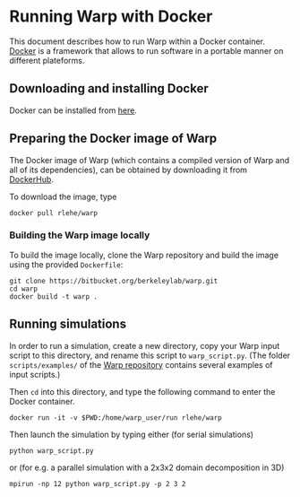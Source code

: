 # Running Warp with Docker

This document describes how to run Warp within a Docker container. [Docker](https://www.docker.com/) is a framework that allows to run software in a portable manner on different plateforms.

## Downloading and installing Docker

Docker can be installed from [here](https://www.docker.com/products/overview).

## Preparing the Docker image of Warp

The Docker image of Warp (which contains a compiled version of Warp and all of its dependencies), can be obtained by downloading it from [DockerHub](https://hub.docker.com/).

To download the image, type
```
docker pull rlehe/warp
```

### Building the Warp image locally

To build the image locally, clone the Warp repository and build the image using the provided `Dockerfile`:
```
git clone https://bitbucket.org/berkeleylab/warp.git
cd warp
docker build -t warp .
```

## Running simulations

In order to run a simulation, create a new directory,
copy your Warp input script to this directory, and rename this script
to `warp_script.py`. (The folder `scripts/examples/` of the
[Warp repository](https://bitbucket.org/berkeleylab/warp/src) contains
several examples of input scripts.)

Then `cd` into this directory, and type the following command to enter the Docker container.
```
docker run -it -v $PWD:/home/warp_user/run rlehe/warp
```

Then launch the simulation by typing either (for serial simulations)
```
python warp_script.py
```
or (for e.g. a parallel simulation with a 2x3x2 domain decomposition in 3D)
```
mpirun -np 12 python warp_script.py -p 2 3 2
```
